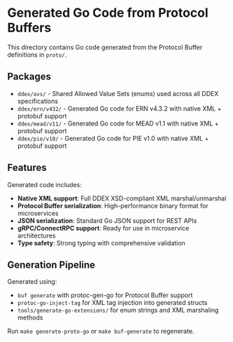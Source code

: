 # Generated Go Code from Protocol Buffers

This directory contains Go code generated from the Protocol Buffer definitions in `proto/`.

## Packages

- `ddex/avs/` - Shared Allowed Value Sets (enums) used across all DDEX specifications
- `ddex/ern/v432/` - Generated Go code for ERN v4.3.2 with native XML + protobuf support
- `ddex/mead/v11/` - Generated Go code for MEAD v1.1 with native XML + protobuf support
- `ddex/pie/v10/` - Generated Go code for PIE v1.0 with native XML + protobuf support

## Features

Generated code includes:
- **Native XML support**: Full DDEX XSD-compliant XML marshal/unmarshal
- **Protocol Buffer serialization**: High-performance binary format for microservices
- **JSON serialization**: Standard Go JSON support for REST APIs
- **gRPC/ConnectRPC support**: Ready for use in microservice architectures
- **Type safety**: Strong typing with comprehensive validation

## Generation Pipeline

Generated using:
- `buf generate` with protoc-gen-go for Protocol Buffer support
- `protoc-go-inject-tag` for XML tag injection into generated structs
- `tools/generate-go-extensions/` for enum strings and XML marshaling methods

Run `make generate-proto-go` or `make buf-generate` to regenerate.